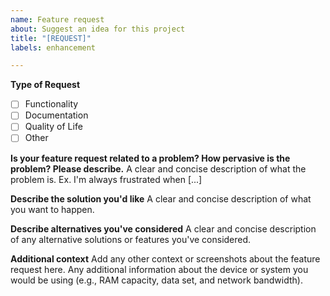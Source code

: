 ```yaml
---
name: Feature request
about: Suggest an idea for this project
title: "[REQUEST]"
labels: enhancement

---
```


**Type of Request**
  - [ ] Functionality
  - [ ] Documentation
  - [ ] Quality of Life
  - [ ] Other

**Is your feature request related to a problem? How pervasive is the problem? Please describe.**
A clear and concise description of what the problem is. Ex. I'm always frustrated when [...]

**Describe the solution you'd like**
A clear and concise description of what you want to happen.

**Describe alternatives you've considered**
A clear and concise description of any alternative solutions or features you've considered.

**Additional context**
Add any other context or screenshots about the feature request here. Any additional information about the device or system you would be using (e.g., RAM capacity, data set, and network bandwidth). 